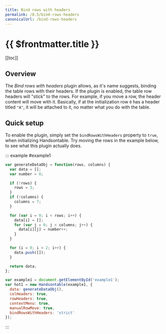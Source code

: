 ```yaml
---
title: Bind rows with headers
permalink: /8.5/bind-rows-headers
canonicalUrl: /bind-rows-headers
---
```


# {{ $frontmatter.title }}

[[toc]]

## Overview

The _Bind rows with headers_ plugin allows, as it's name suggests, binding the table rows with their headers.
If the plugin is enabled, the table row headers will "stick" to the rows. For example, if you move a row, the header content will move with it. Basically, if at the initialization row `0` has a header titled `"A"`, it will be attached to it, no matter what you do with the table.

## Quick setup

To enable the plugin, simply set the `bindRowsWithHeaders` property to `true`, when initializing Handsontable.
Try moving the rows in the example below, to see what this plugin actually does.


::: example #example1
```js
var generateDataObj = function(rows, columns) {
  var data = [];
  var number = 0;

  if (!rows) {
    rows = 3;
  }
  if (!columns) {
    columns = 7;
  }

  for (var i = 0; i < rows; i++) {
    data[i] = [];
    for (var j = 0; j < columns; j++) {
      data[i][j] = number++;
    }
  }

  for (i = 0; i < 2; i++) {
    data.push([]);
  }

  return data;
};

var example1 = document.getElementById('example1');
var hot1 = new Handsontable(example1, {
  data: generateDataObj(),
  colHeaders: true,
  rowHeaders: true,
  contextMenu: true,
  manualRowMove: true,
  bindRowsWithHeaders: 'strict'
});
```
:::
